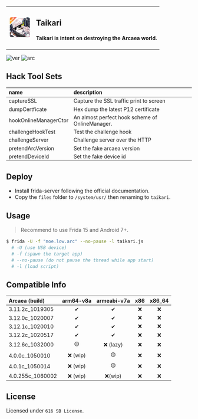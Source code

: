 <table>
  <tbody>
  <tr>
    <td style="text-align:left">
      <img src="files/htdoc/favicon.png" width=60>
    </td>
    <td style="text-align:left">
      <h2>Taikari</h2>
      <h4>Taikari is intent on <strong>destroying</strong> the Arcaea world.</h4>
    </td>
  </tr>
  </tbody>
</table>

![ver](https://img.shields.io/badge/taikari-v0.6.2-blue) ![arc](https://img.shields.io/badge/arcaea-4.0.1c-716dba)

## Hack Tool Sets
| name | description |
| :--- | :---------- |
| captureSSL            | Capture the SSL traffic print to screen |
| dumpCertficate        | Hex dump the latest P12 certificate |
| hookOnlineManagerCtor | An almost perfect hook scheme of OnlineManager. |
| challengeHookTest     | Test the challenge hook |
| challengeServer       | Challenge server over the HTTP |
| pretendArcVersion     | Set the fake arcaea version |
| pretendDeviceId       | Set the fake device id |

## Deploy
 - Install frida-server following the official documentation.
 - Copy the `files` folder to `/system/usr/` then renaming to `taikari`.

## Usage
> Recommend to use Frida 15 and Android 7+.
```bash
$ frida -U -f "moe.low.arc" --no-pause -l taikari.js
  # -U (use USB device)
  # -f (spawn the target app)
  # --no-pause (do not pause the thread while app start)
  # -l (load script)
```

## Compatible Info
|  Arcaea (build)   |  arm64-v8a  |  armeabi-v7a  |  x86  |  x86_64  |
| :--------------   | :---------: | :-----------: | :---: | :---:    |
| 3.11.2c_1019305   | ✔           | ✔             | ❌    | ❌      |
| 3.12.0c_1020007   | ✔           | ✔             | ❌    | ❌      |
| 3.12.1c_1020010   | ✔           | ✔             | ❌    | ❌      |
| 3.12.2c_1020517   | ✔           | ✔             | ❌    | ❌      |
| 3.12.6c_1032000   | 🟡          | ❌ (lazy)     | ❌    | ❌      |
| 4.0.0c_1050010    | ❌ (wip)    | 🟡            | ❌    | ❌      |
| 4.0.1c_1050014    | ❌ (wip)    | 🟡            | ❌    | ❌      |
| 4.0.255c_1060002  | ❌ (wip)    | ❌(wip)       | ❌    | ❌      |

## License
Licensed under `616 SB License`.
